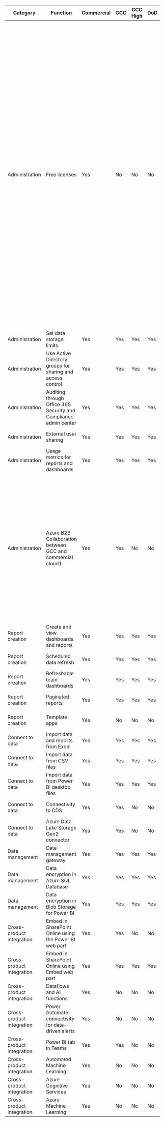 | Category                   | Function                                                         | Commercial | GCC | GCC High | DoD | Notes                                                                                                                                                                                                                                                                                                                                                                                                                                                                                                                                                                                                                                                         | Source                                                                       |
|----------------------------|------------------------------------------------------------------|------------|-----|----------|-----|---------------------------------------------------------------------------------------------------------------------------------------------------------------------------------------------------------------------------------------------------------------------------------------------------------------------------------------------------------------------------------------------------------------------------------------------------------------------------------------------------------------------------------------------------------------------------------------------------------------------------------------------------------------|------------------------------------------------------------------------------|
| Administration             | Free licenses                                                    | Yes        | No  | No       | No  | Power BI US Government isn't available as a Free license\. To access the government community cloud, each user must be assigned a Pro license\. If a user account has been assigned a Free license, the user is authorized to access only the commercial cloud and will encounter authentication and access issues\. If you've purchased Power BI Premium, you don't have to assign Pro licenses to enable user access\. Users in the organization can access reports that are shared with them as long as the reports are published to a Premium capacity\. To review the differences between license types, see Power BI service features by license type\. | https://docs\.microsoft\.com/en\-us/power\-bi/admin/service\-govus\-overview |
| Administration             | Set data storage limits                                          | Yes        | Yes | Yes      | Yes |                                                                                                                                                                                                                                                                                                                                                                                                                                                                                                                                                                                                                                                               | https://docs\.microsoft\.com/en\-us/power\-bi/admin/service\-govus\-overview |
| Administration             | Use Active Directory groups for sharing and access control       | Yes        | Yes | Yes      | Yes |                                                                                                                                                                                                                                                                                                                                                                                                                                                                                                                                                                                                                                                               | https://docs\.microsoft\.com/en\-us/power\-bi/admin/service\-govus\-overview |
| Administration             | Auditing through Office 365 Security and Compliance admin center | Yes        | Yes | Yes      | Yes |                                                                                                                                                                                                                                                                                                                                                                                                                                                                                                                                                                                                                                                               | https://docs\.microsoft\.com/en\-us/power\-bi/admin/service\-govus\-overview |
| Administration             | External user sharing                                            | Yes        | Yes | Yes      | Yes |                                                                                                                                                                                                                                                                                                                                                                                                                                                                                                                                                                                                                                                               | https://docs\.microsoft\.com/en\-us/power\-bi/admin/service\-govus\-overview |
| Administration             | Usage metrics for reports and dashboards                         | Yes        | Yes | Yes      | Yes |                                                                                                                                                                                                                                                                                                                                                                                                                                                                                                                                                                                                                                                               | https://docs\.microsoft\.com/en\-us/power\-bi/admin/service\-govus\-overview |
| Administration             | Azure B2B Collaboration between GCC and commercial cloud1        | Yes        | Yes | No       | No  | Although B2B Collaboration is available for GCC, the external user must be issued a license in that environment\. Commercial cloud licenses aren't valid in GCC\. For more information about known limitations with B2B Collaboration for US government, please Compare Azure Government and global Azure\.                                                                                                                                                                                                                                                                                                                                                   | https://docs\.microsoft\.com/en\-us/power\-bi/admin/service\-govus\-overview |
| Report creation            | Create and view dashboards and reports                           | Yes        | Yes | Yes      | Yes |                                                                                                                                                                                                                                                                                                                                                                                                                                                                                                                                                                                                                                                               | https://docs\.microsoft\.com/en\-us/power\-bi/admin/service\-govus\-overview |
| Report creation            | Scheduled data refresh                                           | Yes        | Yes | Yes      | Yes |                                                                                                                                                                                                                                                                                                                                                                                                                                                                                                                                                                                                                                                               | https://docs\.microsoft\.com/en\-us/power\-bi/admin/service\-govus\-overview |
| Report creation            | Refreshable team dashboards                                      | Yes        | Yes | Yes      | Yes |                                                                                                                                                                                                                                                                                                                                                                                                                                                                                                                                                                                                                                                               | https://docs\.microsoft\.com/en\-us/power\-bi/admin/service\-govus\-overview |
| Report creation            | Paginated reports                                                | Yes        | Yes | Yes      | Yes |                                                                                                                                                                                                                                                                                                                                                                                                                                                                                                                                                                                                                                                               | https://docs\.microsoft\.com/en\-us/power\-bi/admin/service\-govus\-overview |
| Report creation            | Template apps                                                    | Yes        | No  | No       | No  |                                                                                                                                                                                                                                                                                                                                                                                                                                                                                                                                                                                                                                                               | https://docs\.microsoft\.com/en\-us/power\-bi/admin/service\-govus\-overview |
| Connect to data            | Import data and reports from Excel                               | Yes        | Yes | Yes      | Yes |                                                                                                                                                                                                                                                                                                                                                                                                                                                                                                                                                                                                                                                               | https://docs\.microsoft\.com/en\-us/power\-bi/admin/service\-govus\-overview |
| Connect to data            | Import data from CSV files                                       | Yes        | Yes | Yes      | Yes |                                                                                                                                                                                                                                                                                                                                                                                                                                                                                                                                                                                                                                                               | https://docs\.microsoft\.com/en\-us/power\-bi/admin/service\-govus\-overview |
| Connect to data            | Import data from Power BI desktop files                          | Yes        | Yes | Yes      | Yes |                                                                                                                                                                                                                                                                                                                                                                                                                                                                                                                                                                                                                                                               | https://docs\.microsoft\.com/en\-us/power\-bi/admin/service\-govus\-overview |
| Connect to data            | Connectivity to CDS                                              | Yes        | Yes | No       | No  |                                                                                                                                                                                                                                                                                                                                                                                                                                                                                                                                                                                                                                                               | https://docs\.microsoft\.com/en\-us/power\-bi/admin/service\-govus\-overview |
| Connect to data            | Azure Data Lake Storage Gen2 connector                           | Yes        | Yes | No       | No  |                                                                                                                                                                                                                                                                                                                                                                                                                                                                                                                                                                                                                                                               | https://docs\.microsoft\.com/en\-us/power\-bi/admin/service\-govus\-overview |
| Data management            | Data management gateway                                          | Yes        | Yes | Yes      | Yes |                                                                                                                                                                                                                                                                                                                                                                                                                                                                                                                                                                                                                                                               | https://docs\.microsoft\.com/en\-us/power\-bi/admin/service\-govus\-overview |
| Data management            | Data encryption in Azure SQL Database                            | Yes        | Yes | Yes      | Yes |                                                                                                                                                                                                                                                                                                                                                                                                                                                                                                                                                                                                                                                               | https://docs\.microsoft\.com/en\-us/power\-bi/admin/service\-govus\-overview |
| Data management            | Data encryption in Blob Storage for Power BI                     | Yes        | Yes | Yes      | Yes |                                                                                                                                                                                                                                                                                                                                                                                                                                                                                                                                                                                                                                                               | https://docs\.microsoft\.com/en\-us/power\-bi/admin/service\-govus\-overview |
| Cross\-product integration | Embed in SharePoint Online using the Power BI web part           | Yes        | Yes | No       | No  |                                                                                                                                                                                                                                                                                                                                                                                                                                                                                                                                                                                                                                                               | https://docs\.microsoft\.com/en\-us/power\-bi/admin/service\-govus\-overview |
| Cross\-product integration | Embed in SharePoint Online using Embed web part                  | Yes        | Yes | Yes      | Yes |                                                                                                                                                                                                                                                                                                                                                                                                                                                                                                                                                                                                                                                               | https://docs\.microsoft\.com/en\-us/power\-bi/admin/service\-govus\-overview |
| Cross\-product integration | Dataflows and AI functions                                       | Yes        | No  | No       | No  |                                                                                                                                                                                                                                                                                                                                                                                                                                                                                                                                                                                                                                                               | https://docs\.microsoft\.com/en\-us/power\-bi/admin/service\-govus\-overview |
| Cross\-product integration | Power Automate connectivity for data\-driven alerts              | Yes        | No  | No       | No  |                                                                                                                                                                                                                                                                                                                                                                                                                                                                                                                                                                                                                                                               | https://docs\.microsoft\.com/en\-us/power\-bi/admin/service\-govus\-overview |
| Cross\-product integration | Power BI tab in Teams                                            | Yes        | Yes | No       | No  |                                                                                                                                                                                                                                                                                                                                                                                                                                                                                                                                                                                                                                                               | https://docs\.microsoft\.com/en\-us/power\-bi/admin/service\-govus\-overview |
| Cross\-product integration | Automated Machine Learning                                       | Yes        | No  | No       | No  |                                                                                                                                                                                                                                                                                                                                                                                                                                                                                                                                                                                                                                                               | https://docs\.microsoft\.com/en\-us/power\-bi/admin/service\-govus\-overview |
| Cross\-product integration | Azure Cognitive Services                                         | Yes        | No  | No       | No  |                                                                                                                                                                                                                                                                                                                                                                                                                                                                                                                                                                                                                                                               | https://docs\.microsoft\.com/en\-us/power\-bi/admin/service\-govus\-overview |
| Cross\-product integration | Azure Machine Learning                                           | Yes        | No  | No       | No  |                                                                                                                                                                                                                                                                                                                                                                                                                                                                                                                                                                                                                                                               | https://docs\.microsoft\.com/en\-us/power\-bi/admin/service\-govus\-overview |
